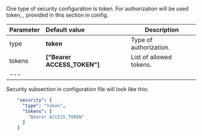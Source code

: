 One type of security configuration is token.
For authorization will be used token, , provided in this section in config.


|**Parameter**|**Default value**|**Description**|
|:-|:-|-
| type               | **token**                      | Type of authorization.      |
| tokens             | **["Bearer ACCESS_TOKEN"]**    | List of allowed tokens.     |
|---

Security subsection in configuration file will look like this: 

```yaml
    "security": [
      "type": "token",
      "tokens": [
        "Bearer ACCESS_TOKEN"
      ]
    ]
```
